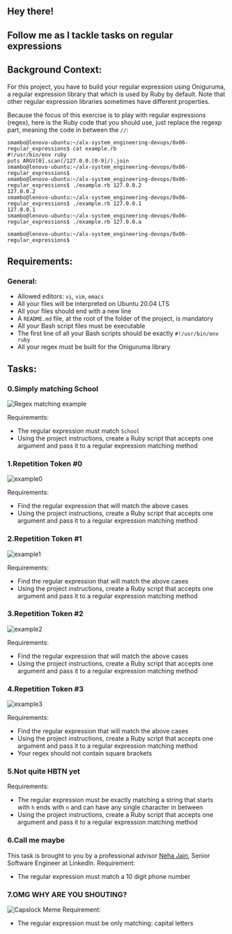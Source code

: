 ## Hey there!
## Follow me as I tackle tasks on regular expressions
## Background Context:
For this project, you have to build your regular expression using Oniguruma, a regular expression library that which is used by Ruby by default. Note that other regular expression libraries sometimes have different properties.

Because the focus of this exercise is to play with regular expressions (regex), here is the Ruby code that you should use, just replace the regexp part, meaning the code in between the `//`:

```
smambo@lenovo-ubuntu:~/alx-system_engineering-devops/0x06-regular_expressions$ cat example.rb 
#!/usr/bin/env ruby
puts ARGV[0].scan(/127.0.0.[0-9]/).join
smambo@lenovo-ubuntu:~/alx-system_engineering-devops/0x06-regular_expressions$
smambo@lenovo-ubuntu:~/alx-system_engineering-devops/0x06-regular_expressions$ ./example.rb 127.0.0.2
127.0.0.2
smambo@lenovo-ubuntu:~/alx-system_engineering-devops/0x06-regular_expressions$ ./example.rb 127.0.0.1
127.0.0.1
smambo@lenovo-ubuntu:~/alx-system_engineering-devops/0x06-regular_expressions$ ./example.rb 127.0.0.a

smambo@lenovo-ubuntu:~/alx-system_engineering-devops/0x06-regular_expressions$
```

## Requirements:
### General:
* Allowed editors: `vi`, `vim`, `emacs`
* All your files will be interpreted on Ubuntu 20.04 LTS
* All your files should end with a new line
* A `README.md` file, at the root of the folder of the project, is mandatory
* All your Bash script files must be executable
* The first line of all your Bash scripts should be exactly `#!/usr/bin/env ruby`
* All your regex must be built for the Oniguruma library

## Tasks:
### 0.Simply matching School
![Regex matching example](https://s3.amazonaws.com/alx-intranet.hbtn.io/uploads/medias/2020/9/ec65557f0da1fbfbff6659413885e4d4822f5b1d.png?X-Amz-Algorithm=AWS4-HMAC-SHA256&X-Amz-Credential=AKIARDDGGGOUSBVO6H7D%2F20231003%2Fus-east-1%2Fs3%2Faws4_request&X-Amz-Date=20231003T141609Z&X-Amz-Expires=86400&X-Amz-SignedHeaders=host&X-Amz-Signature=e20f3714365bf61cee82cf81f7d64bcffc11eee6b3f70fa0dece9939c308bb69)

Requirements:
* The regular expression must match `School`
* Using the project instructions, create a Ruby script that accepts one argument and pass it to a regular expression matching method
### 1.Repetition Token #0
![example0](https://s3.amazonaws.com/alx-intranet.hbtn.io/uploads/medias/2020/9/e7db3c377d46453588fc84f3a975661d142fee91.png?X-Amz-Algorithm=AWS4-HMAC-SHA256&X-Amz-Credential=AKIARDDGGGOUSBVO6H7D%2F20231003%2Fus-east-1%2Fs3%2Faws4_request&X-Amz-Date=20231003T141609Z&X-Amz-Expires=86400&X-Amz-SignedHeaders=host&X-Amz-Signature=7c846832f3edbd4976b8c010885a0e320eb618a9d8f169820c87bfcf813cffaf)

Requirements:
* Find the regular expression that will match the above cases
* Using the project instructions, create a Ruby script that accepts one argument and pass it to a regular expression matching method
### 2.Repetition Token #1
![example1](https://s3.amazonaws.com/alx-intranet.hbtn.io/uploads/medias/2020/9/c59ff11db195d5cf17d1790a5141ae2f234786d2.png?X-Amz-Algorithm=AWS4-HMAC-SHA256&X-Amz-Credential=AKIARDDGGGOUSBVO6H7D%2F20231003%2Fus-east-1%2Fs3%2Faws4_request&X-Amz-Date=20231003T141609Z&X-Amz-Expires=86400&X-Amz-SignedHeaders=host&X-Amz-Signature=ea11f7132feedb2e88000eba6dcaddb5f99388d97907edccf31823f7bdcc081f)

Requirements:

* Find the regular expression that will match the above cases
* Using the project instructions, create a Ruby script that accepts one argument and pass it to a regular expression matching method
### 3.Repetition Token #2
![example2](https://s3.amazonaws.com/alx-intranet.hbtn.io/uploads/medias/2020/9/3b6bf4aeca6a0c2de584e7f5d68d11eef57ce205.png?X-Amz-Algorithm=AWS4-HMAC-SHA256&X-Amz-Credential=AKIARDDGGGOUSBVO6H7D%2F20231003%2Fus-east-1%2Fs3%2Faws4_request&X-Amz-Date=20231003T141609Z&X-Amz-Expires=86400&X-Amz-SignedHeaders=host&X-Amz-Signature=5b7d693f9a5d8cdc50fda34a8cbec808e3ab56a33534082ad609b0b91c19394f)

Requirements:
* Find the regular expression that will match the above cases
* Using the project instructions, create a Ruby script that accepts one argument and pass it to a regular expression matching method
### 4.Repetition Token #3
![example3](https://s3.amazonaws.com/alx-intranet.hbtn.io/uploads/medias/2020/9/f8dbcb9cf5ae569a8645027dc46e81cb372ce28e.png?X-Amz-Algorithm=AWS4-HMAC-SHA256&X-Amz-Credential=AKIARDDGGGOUSBVO6H7D%2F20231003%2Fus-east-1%2Fs3%2Faws4_request&X-Amz-Date=20231003T141609Z&X-Amz-Expires=86400&X-Amz-SignedHeaders=host&X-Amz-Signature=6e8916c23b6f16c5126f28be6c3b1093047af2726de5657a0bd5ee13462a3d94)

Requirements:
* Find the regular expression that will match the above cases
* Using the project instructions, create a Ruby script that accepts one argument and pass it to a regular expression matching method
* Your regex should not contain square brackets
### 5.Not quite HBTN yet
Requirements:
* The regular expression must be exactly matching a string that starts with `h` ends with `n` and can have any single character in between
* Using the project instructions, create a Ruby script that accepts one argument and pass it to a regular expression matching method
### 6.Call me maybe
This task is brought to you by a professional advisor [Neha Jain](https://twitter.com/_nehajain), Senior Software Engineer at LinkedIn.
Requirement:
* The regular expression must match a 10 digit phone number
### 7.OMG WHY ARE YOU SHOUTING?
![Capslock Meme](https://intranet.alxswe.com/images/contents/sysadmin/projects/78/shouting.jpg)
Requirement:
* The regular expression must be only matching: capital letters

